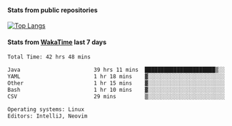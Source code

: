 #### Stats from public repositories

[![Top Langs](https://github-readme-stats.vercel.app/api/top-langs/?username=hyoghurt&layout=compact&exclude_repo=multiserver,docker_compose&langs_count=6)](https://github.com/anuraghazra/github-readme-stats)

#### Stats from [WakaTime](https://wakatime.com/@hyoghurt) last 7 days
<!--START_SECTION:waka-->

```txt
Total Time: 42 hrs 48 mins

Java                       39 hrs 11 mins  ██████████████████████▒░░   88.93 %
YAML                       1 hr 18 mins    ▓░░░░░░░░░░░░░░░░░░░░░░░░   02.98 %
Other                      1 hr 15 mins    ▓░░░░░░░░░░░░░░░░░░░░░░░░   02.86 %
Bash                       1 hr 10 mins    ▓░░░░░░░░░░░░░░░░░░░░░░░░   02.67 %
CSV                        29 mins         ▒░░░░░░░░░░░░░░░░░░░░░░░░   01.12 %

Operating systems: Linux
Editors: IntelliJ, Neovim
```

<!--END_SECTION:waka-->
